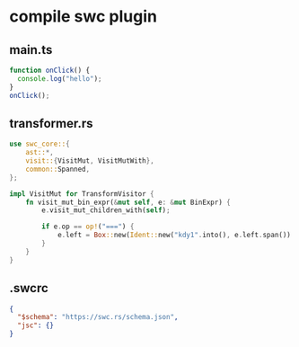 # compile swc plugin

## main.ts

```ts
function onClick() {
  console.log("hello");
}
onClick();
```

## transformer.rs

```rs
use swc_core::{
    ast::*,
    visit::{VisitMut, VisitMutWith},
    common::Spanned,
};

impl VisitMut for TransformVisitor {
    fn visit_mut_bin_expr(&mut self, e: &mut BinExpr) {
        e.visit_mut_children_with(self);

        if e.op == op!("===") {
            e.left = Box::new(Ident::new("kdy1".into(), e.left.span()).into());
        }
    }
}
```

## .swcrc

```json
{
  "$schema": "https://swc.rs/schema.json",
  "jsc": {}
}
```
